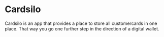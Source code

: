 # Cardsilo
Cardsilo is an app that provides a place to store all customercards in one place. 
That way you go one further step in the direction of a digital wallet.
